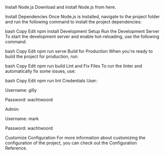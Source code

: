 Install Node.js
Download and install Node.js from here.

Install Dependencies
Once Node.js is installed, navigate to the project folder and run the following command to install the project dependencies:

bash
Copy
Edit
npm install
Development Setup
Run the Development Server
To start the development server and enable hot-reloading, use the following command:

bash
Copy
Edit
npm run serve
Build for Production
When you're ready to build the project for production, run:

bash
Copy
Edit
npm run build
Lint and Fix Files
To run the linter and automatically fix some issues, use:

bash
Copy
Edit
npm run lint
Credentials
User:

Username: gilly

Password: wachtwoord

Admin:

Username: mark

Password: wachtwoord

Customize Configuration
For more information about customizing the configuration of the project, you can check out the Configuration Reference.
